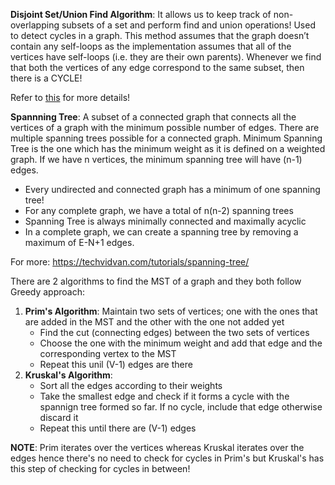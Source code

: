 
**Disjoint Set/Union Find Algorithm**: It allows us to keep track of non-overlapping subsets of a set and perform find and union operations! Used to detect cycles in a graph. This method assumes that the graph doesn’t contain any self-loops as the implementation assumes that all of the vertices have self-loops (i.e. they are their own parents).
Whenever we find that both the vertices of any edge correspond to the same subset, then there is a CYCLE!

Refer to [this](https://www.geeksforgeeks.org/union-find/) for more details!

**Spannning Tree**: A subset of a connected graph that connects all the vertices of a graph with the minimum possible number of edges. There are multiple spanning trees possible for a connected graph.
Minimum Spanning Tree is the one which has the minimum weight as it is defined on a weighted graph. If we have n vertices, the minimum spanning tree will have (n-1) edges.

- Every undirected and connected graph has a minimum of one spanning tree!
- For any complete graph, we have a total of n(n-2) spanning trees
- Spanning Tree is always minimally connected and maximally acyclic
- In a complete graph, we can create a spanning tree by removing a maximum of E-N+1 edges.

For more: https://techvidvan.com/tutorials/spanning-tree/

There are 2 algorithms to find the MST of a graph and they both follow Greedy approach:
1. **Prim's Algorithm**: Maintain two sets of vertices; one with the ones that are added in the MST and the other with the one not added yet
    - Find the cut (connecting edges) between the two sets of vertices
    - Choose the one with the minimum weight and add that edge and the corresponding vertex to the MST
    - Repeat this unil (V-1) edges are there
2. **Kruskal's Algorithm**:
    - Sort all the edges according to their weights
    - Take the smallest edge and check if it forms a cycle with the spannign tree formed so far. If no cycle, include that edge otherwise discard it
    - Repeat this until there are (V-1) edges

**NOTE**: Prim iterates over the vertices whereas Kruskal iterates over the edges hence there's no need to check for cycles in Prim's but Kruskal's has this step of checking for cycles in between!

